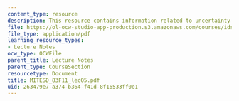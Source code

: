 ```yaml
---
content_type: resource
description: This resource contains information related to uncertainty.
file: https://ol-ocw-studio-app-production.s3.amazonaws.com/courses/ids-900-doctoral-seminar-in-engineering-systems-fall-2011/263479e7a374b364f41d8f16533ff0e1_MITESD_83F11_lec05.pdf
file_type: application/pdf
learning_resource_types:
- Lecture Notes
ocw_type: OCWFile
parent_title: Lecture Notes
parent_type: CourseSection
resourcetype: Document
title: MITESD_83F11_lec05.pdf
uid: 263479e7-a374-b364-f41d-8f16533ff0e1
---
```

